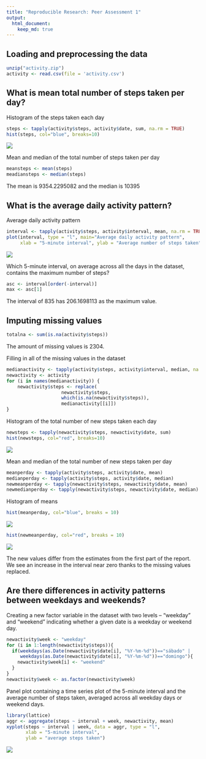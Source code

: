 ```yaml
---
title: "Reproducible Research: Peer Assessment 1"
output: 
  html_document:
    keep_md: true
---
```


## Loading and preprocessing the data


```r
unzip("activity.zip")
activity <- read.csv(file = 'activity.csv')
```

## What is mean total number of steps taken per day?

Histogram of the steps taken each day


```r
steps <- tapply(activity$steps, activity$date, sum, na.rm = TRUE)
hist(steps, col="blue", breaks=10)
```

![](PA1_template_files/figure-html/unnamed-chunk-2-1.png)<!-- -->

Mean and median of the total number of steps taken per day


```r
meansteps <- mean(steps)
meadiansteps <- median(steps)
```

The mean is 9354.2295082 and the median is 10395

## What is the average daily activity pattern?

Average daily activity pattern


```r
interval <- tapply(activity$steps, activity$interval, mean, na.rm = TRUE)
plot(interval, type = "l", main="Average daily activity pattern",
     xlab = "5-minute interval", ylab = "Average number of steps taken")
```

![](PA1_template_files/figure-html/unnamed-chunk-4-1.png)<!-- -->

Which 5-minute interval, on average across all the days in the dataset, contains the maximum number of steps?


```r
asc <- interval[order(-interval)]
max <- asc[1]
```

The interval of 835 has 206.1698113 as the maximum value.

## Imputing missing values


```r
totalna <- sum(is.na(activity$steps))
```

The amount of missing values is 2304.

Filling in all of the missing values in the dataset


```r
medianactivity <- tapply(activity$steps, activity$interval, median, na.rm = TRUE)
newactivity <- activity
for (i in names(medianactivity)) {
    newactivity$steps <- replace(
                    newactivity$steps,
                    which(is.na(newactivity$steps)),
                    medianactivity[[i]])
}
```

Histogram of the total number of new steps taken each day


```r
newsteps <- tapply(newactivity$steps, newactivity$date, sum)
hist(newsteps, col="red", breaks=10)
```

![](PA1_template_files/figure-html/unnamed-chunk-8-1.png)<!-- -->

Mean and median of the total number of new steps taken per day


```r
meanperday <- tapply(activity$steps, activity$date, mean)
medianperday <- tapply(activity$steps, activity$date, median)
newmeanperday <- tapply(newactivity$steps, newactivity$date, mean)
newmedianperday <- tapply(newactivity$steps, newactivity$date, median)
```

Histogram of means 


```r
hist(meanperday, col="blue", breaks = 10)
```

![](PA1_template_files/figure-html/unnamed-chunk-10-1.png)<!-- -->


```r
hist(newmeanperday, col="red", breaks = 10)
```

![](PA1_template_files/figure-html/unnamed-chunk-11-1.png)<!-- -->

The new values differ from the estimates from the first part of the report. We see an increase in the interval near zero thanks to the missing values replaced.

## Are there differences in activity patterns between weekdays and weekends?

Creating a new factor variable in the dataset with two levels – “weekday” and “weekend” indicating whether a given date is a weekday or weekend day.


```r
newactivity$week <- "weekday"
for (i in 1:length(newactivity$steps)){
  if(weekdays(as.Date(newactivity$date[i], "%Y-%m-%d"))=="sábado" |
     weekdays(as.Date(newactivity$date[i], "%Y-%m-%d"))=="domingo"){
    newactivity$week[i] <- "weekend"
  }
}
newactivity$week <- as.factor(newactivity$week)
```

Panel plot containing a time series plot of the 5-minute interval and the average number of steps taken, averaged across all weekday days or weekend days.


```r
library(lattice)
aggr <- aggregate(steps ~ interval + week, newactivity, mean)
xyplot(steps ~ interval | week, data = aggr, type = "l", 
       xlab = "5-minute interval", 
       ylab = "average steps taken")
```

![](PA1_template_files/figure-html/unnamed-chunk-13-1.png)<!-- -->
